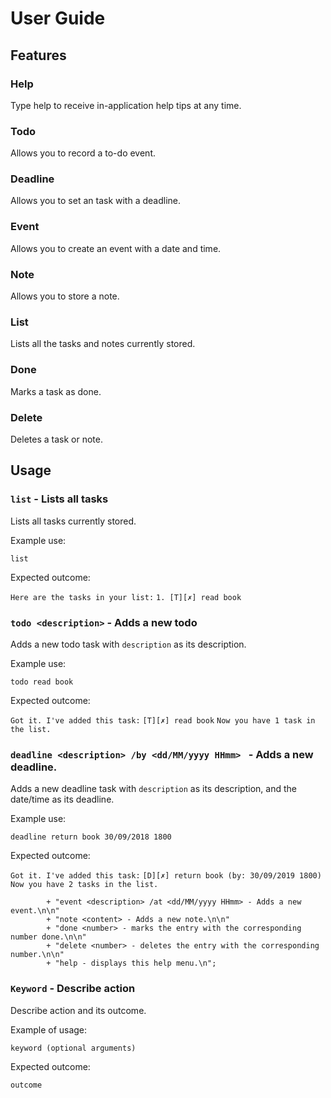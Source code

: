 # User Guide

## Features 

### Help
Type help to receive in-application help tips at any time.

### Todo
Allows you to record a to-do event.

### Deadline
Allows you to set an task with a deadline.

### Event
Allows you to create an event with a date and time.

### Note
Allows you to store a note.

### List
Lists all the tasks and notes currently stored.

### Done
Marks a task as done.

### Delete
Deletes a task or note.

## Usage

### `list` - Lists all tasks
Lists all tasks currently stored.

Example use: 

`list`

Expected outcome:

`Here are the tasks in your list:`
`1. [T][✗] read book`

### `todo <description>` - Adds a new todo
Adds a new todo task with `description` as its description.

Example use: 

`todo read book`

Expected outcome:

`Got it. I've added this task:`
`[T][✗] read book`
`Now you have 1 task in the list.`

### `deadline <description> /by <dd/MM/yyyy HHmm> ` - Adds a new deadline.
Adds a new deadline task with `description` as its description, and the date/time as its deadline.

Example use: 

`deadline return book 30/09/2018 1800`

Expected outcome:

`Got it. I've added this task:`
`[D][✗] return book (by: 30/09/2019 1800)`
`Now you have 2 tasks in the list.`

            + "event <description> /at <dd/MM/yyyy HHmm> - Adds a new event.\n\n"
            + "note <content> - Adds a new note.\n\n"
            + "done <number> - marks the entry with the corresponding number done.\n\n"
            + "delete <number> - deletes the entry with the corresponding number.\n\n"
            + "help - displays this help menu.\n";


### `Keyword` - Describe action

Describe action and its outcome.

Example of usage: 

`keyword (optional arguments)`

Expected outcome:

`outcome`

